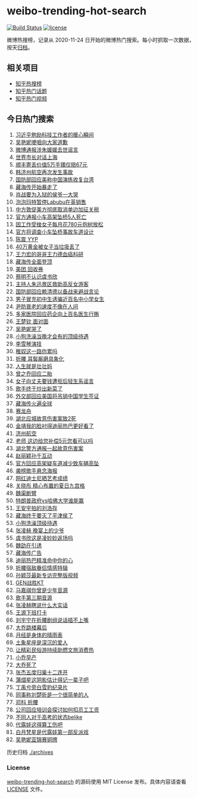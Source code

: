 # weibo-trending-hot-search

[![Build Status](https://github.com/justjavac/weibo-trending-hot-search/workflows/ci/badge.svg?branch=master)](https://github.com/justjavac/weibo-trending-hot-search/actions)
[![license](https://img.shields.io/github/license/justjavac/weibo-trending-hot-search)](https://github.com/justjavac/weibo-trending-hot-search/blob/master/LICENSE)

微博热搜榜，记录从 2020-11-24 日开始的微博热门搜索。每小时抓取一次数据，按天[归档](./archives)。

## 相关项目

- [知乎热搜榜](https://github.com/justjavac/zhihu-trending-top-search)
- [知乎热门话题](https://github.com/justjavac/zhihu-trending-hot-questions)
- [知乎热门视频](https://github.com/justjavac/zhihu-trending-hot-video)

## 今日热门搜索

<!-- BEGIN -->
<!-- 最后更新时间 Fri May 30 2025 05:15:21 GMT+0800 (China Standard Time) -->

1. [习近平勉励科技工作者的暖心瞬间](https://s.weibo.com//weibo?q=%23%E4%B9%A0%E8%BF%91%E5%B9%B3%E5%8B%89%E5%8A%B1%E7%A7%91%E6%8A%80%E5%B7%A5%E4%BD%9C%E8%80%85%E7%9A%84%E6%9A%96%E5%BF%83%E7%9E%AC%E9%97%B4%23&Refer=new_time)
1. [吴艳妮哽咽向大家道歉](https://s.weibo.com//weibo?q=%23%E5%90%B4%E8%89%B3%E5%A6%AE%E5%93%BD%E5%92%BD%E5%90%91%E5%A4%A7%E5%AE%B6%E9%81%93%E6%AD%89%23&t=31&band_rank=1&Refer=top)
1. [微博通报涉朱媛媛去世谣言](https://s.weibo.com//weibo?q=%23%E5%BE%AE%E5%8D%9A%E9%80%9A%E6%8A%A5%E6%B6%89%E6%9C%B1%E5%AA%9B%E5%AA%9B%E5%8E%BB%E4%B8%96%E8%B0%A3%E8%A8%80%23&t=31&band_rank=4&Refer=top)
1. [世界市长对话上海](https://s.weibo.com//weibo?q=%23%E4%B8%96%E7%95%8C%E5%B8%82%E9%95%BF%E5%AF%B9%E8%AF%9D%E4%B8%8A%E6%B5%B7%23&t=31&band_rank=3&Refer=top)
1. [顺丰寄丢价值5万手镯仅赔67元](https://s.weibo.com//weibo?q=%23%E9%A1%BA%E4%B8%B0%E5%AF%84%E4%B8%A2%E4%BB%B7%E5%80%BC5%E4%B8%87%E6%89%8B%E9%95%AF%E4%BB%85%E8%B5%9467%E5%85%83%23&t=31&band_rank=6&Refer=top)
1. [韩济州航空再次发生事故](https://s.weibo.com//weibo?q=%23%E9%9F%A9%E6%B5%8E%E5%B7%9E%E8%88%AA%E7%A9%BA%E5%86%8D%E6%AC%A1%E5%8F%91%E7%94%9F%E4%BA%8B%E6%95%85%23&t=31&band_rank=10&Refer=top)
1. [国防部回应美称中国演练收复台湾](https://s.weibo.com//weibo?q=%23%E5%9B%BD%E9%98%B2%E9%83%A8%E5%9B%9E%E5%BA%94%E7%BE%8E%E7%A7%B0%E4%B8%AD%E5%9B%BD%E6%BC%94%E7%BB%83%E6%94%B6%E5%A4%8D%E5%8F%B0%E6%B9%BE%23&t=31&band_rank=34&Refer=top)
1. [藏海传开始暴走了](https://s.weibo.com//weibo?q=%23%E8%97%8F%E6%B5%B7%E4%BC%A0%E5%BC%80%E5%A7%8B%E6%9A%B4%E8%B5%B0%E4%BA%86%23&t=31&band_rank=5&Refer=top)
1. [肖战要为入狱的侯爷一大哭](https://s.weibo.com//weibo?q=%23%E8%82%96%E6%88%98%E8%A6%81%E4%B8%BA%E5%85%A5%E7%8B%B1%E7%9A%84%E4%BE%AF%E7%88%B7%E4%B8%80%E5%A4%A7%E5%93%AD%23&t=31&band_rank=32&Refer=top)
1. [泡泡玛特暂停Labubu在英销售](https://s.weibo.com//weibo?q=%23%E6%B3%A1%E6%B3%A1%E7%8E%9B%E7%89%B9%E6%9A%82%E5%81%9CLabubu%E5%9C%A8%E8%8B%B1%E9%94%80%E5%94%AE%23&t=31&band_rank=9&Refer=top)
1. [中方敦促美方彻底取消单边加征关税](https://s.weibo.com//weibo?q=%23%E4%B8%AD%E6%96%B9%E6%95%A6%E4%BF%83%E7%BE%8E%E6%96%B9%E5%BD%BB%E5%BA%95%E5%8F%96%E6%B6%88%E5%8D%95%E8%BE%B9%E5%8A%A0%E5%BE%81%E5%85%B3%E7%A8%8E%23&t=31&band_rank=10&Refer=top)
1. [官方通报小车高架坠桥5人死亡](https://s.weibo.com//weibo?q=%23%E5%AE%98%E6%96%B9%E9%80%9A%E6%8A%A5%E5%B0%8F%E8%BD%A6%E9%AB%98%E6%9E%B6%E5%9D%A0%E6%A1%A55%E4%BA%BA%E6%AD%BB%E4%BA%A1%23&t=31&band_rank=12&Refer=top)
1. [因工作受挫女子每月花780元抱树放松](https://s.weibo.com//weibo?q=%23%E5%9B%A0%E5%B7%A5%E4%BD%9C%E5%8F%97%E6%8C%AB%E5%A5%B3%E5%AD%90%E6%AF%8F%E6%9C%88%E8%8A%B1780%E5%85%83%E6%8A%B1%E6%A0%91%E6%94%BE%E6%9D%BE%23&t=31&band_rank=22&Refer=top)
1. [官方将调查小车坠桥事故车道设计](https://s.weibo.com//weibo?q=%23%E5%AE%98%E6%96%B9%E5%B0%86%E8%B0%83%E6%9F%A5%E5%B0%8F%E8%BD%A6%E5%9D%A0%E6%A1%A5%E4%BA%8B%E6%95%85%E8%BD%A6%E9%81%93%E8%AE%BE%E8%AE%A1%23&t=31&band_rank=10&Refer=top)
1. [陈震 YYP](https://s.weibo.com//weibo?q=%E9%99%88%E9%9C%87%20YYP&t=31&band_rank=18&Refer=top)
1. [40万黄金被女子当垃圾丢了](https://s.weibo.com//weibo?q=%2340%E4%B8%87%E9%BB%84%E9%87%91%E8%A2%AB%E5%A5%B3%E5%AD%90%E5%BD%93%E5%9E%83%E5%9C%BE%E4%B8%A2%E4%BA%86%23&t=31&band_rank=27&Refer=top)
1. [王力宏的哥哥王力德血癌科研](https://s.weibo.com//weibo?q=%23%E7%8E%8B%E5%8A%9B%E5%AE%8F%E7%9A%84%E5%93%A5%E5%93%A5%E7%8E%8B%E5%8A%9B%E5%BE%B7%E8%A1%80%E7%99%8C%E7%A7%91%E7%A0%94%23&t=31&band_rank=13&Refer=top)
1. [藏海传全面登顶](https://s.weibo.com//weibo?q=%23%E8%97%8F%E6%B5%B7%E4%BC%A0%E5%85%A8%E9%9D%A2%E7%99%BB%E9%A1%B6%23&t=31&band_rank=23&Refer=top)
1. [美团 回收券](https://s.weibo.com//weibo?q=%E7%BE%8E%E5%9B%A2%20%E5%9B%9E%E6%94%B6%E5%88%B8&t=31&band_rank=2&Refer=top)
1. [蔡明不认识虞书欣](https://s.weibo.com//weibo?q=%E8%94%A1%E6%98%8E%E4%B8%8D%E8%AE%A4%E8%AF%86%E8%99%9E%E4%B9%A6%E6%AC%A3&t=31&band_rank=7&Refer=top)
1. [主持人朱迅景区救助高反女游客](https://s.weibo.com//weibo?q=%23%E4%B8%BB%E6%8C%81%E4%BA%BA%E6%9C%B1%E8%BF%85%E6%99%AF%E5%8C%BA%E6%95%91%E5%8A%A9%E9%AB%98%E5%8F%8D%E5%A5%B3%E6%B8%B8%E5%AE%A2%23&t=31&band_rank=24&Refer=top)
1. [国防部回应赖清德以备战来避战言论](https://s.weibo.com//weibo?q=%23%E5%9B%BD%E9%98%B2%E9%83%A8%E5%9B%9E%E5%BA%94%E8%B5%96%E6%B8%85%E5%BE%B7%E4%BB%A5%E5%A4%87%E6%88%98%E6%9D%A5%E9%81%BF%E6%88%98%E8%A8%80%E8%AE%BA%23&t=31&band_rank=21&Refer=top)
1. [男子冒充初中生诱骗近百名中小学女生](https://s.weibo.com//weibo?q=%23%E7%94%B7%E5%AD%90%E5%86%92%E5%85%85%E5%88%9D%E4%B8%AD%E7%94%9F%E8%AF%B1%E9%AA%97%E8%BF%91%E7%99%BE%E5%90%8D%E4%B8%AD%E5%B0%8F%E5%AD%A6%E5%A5%B3%E7%94%9F%23&t=31&band_rank=36&Refer=top)
1. [尹昉衰老的速度不像在人间](https://s.weibo.com//weibo?q=%E5%B0%B9%E6%98%89%E8%A1%B0%E8%80%81%E7%9A%84%E9%80%9F%E5%BA%A6%E4%B8%8D%E5%83%8F%E5%9C%A8%E4%BA%BA%E9%97%B4&t=31&band_rank=50&Refer=top)
1. [多家医院回应药企向上百名医生行贿](https://s.weibo.com//weibo?q=%23%E5%A4%9A%E5%AE%B6%E5%8C%BB%E9%99%A2%E5%9B%9E%E5%BA%94%E8%8D%AF%E4%BC%81%E5%90%91%E4%B8%8A%E7%99%BE%E5%90%8D%E5%8C%BB%E7%94%9F%E8%A1%8C%E8%B4%BF%23&t=31&band_rank=15&Refer=top)
1. [王楚钦 面对面](https://s.weibo.com//weibo?q=%E7%8E%8B%E6%A5%9A%E9%92%A6%20%E9%9D%A2%E5%AF%B9%E9%9D%A2&t=31&band_rank=20&Refer=top)
1. [吴艳妮哭了](https://s.weibo.com//weibo?q=%23%E5%90%B4%E8%89%B3%E5%A6%AE%E5%93%AD%E4%BA%86%23&t=31&band_rank=31&Refer=top)
1. [小狗洗澡当晚才会有的顶级待遇](https://s.weibo.com//weibo?q=%23%E5%B0%8F%E7%8B%97%E6%B4%97%E6%BE%A1%E5%BD%93%E6%99%9A%E6%89%8D%E4%BC%9A%E6%9C%89%E7%9A%84%E9%A1%B6%E7%BA%A7%E5%BE%85%E9%81%87%23&t=31&band_rank=43&Refer=top)
1. [李雪琴演技](https://s.weibo.com//weibo?q=%E6%9D%8E%E9%9B%AA%E7%90%B4%E6%BC%94%E6%8A%80&t=31&band_rank=16&Refer=top)
1. [稚奴这一路你累吗](https://s.weibo.com//weibo?q=%E7%A8%9A%E5%A5%B4%E8%BF%99%E4%B8%80%E8%B7%AF%E4%BD%A0%E7%B4%AF%E5%90%97&t=31&band_rank=36&Refer=top)
1. [折腰 耳鬓厮磨具象化](https://s.weibo.com//weibo?q=%E6%8A%98%E8%85%B0%20%E8%80%B3%E9%AC%93%E5%8E%AE%E7%A3%A8%E5%85%B7%E8%B1%A1%E5%8C%96&t=31&band_rank=19&Refer=top)
1. [人生就是壮壮妈](https://s.weibo.com//weibo?q=%E4%BA%BA%E7%94%9F%E5%B0%B1%E6%98%AF%E5%A3%AE%E5%A3%AE%E5%A6%88&t=31&band_rank=26&Refer=top)
1. [曾之乔回应二胎](https://s.weibo.com//weibo?q=%23%E6%9B%BE%E4%B9%8B%E4%B9%94%E5%9B%9E%E5%BA%94%E4%BA%8C%E8%83%8E%23&t=31&band_rank=25&Refer=top)
1. [女子向丈夫要钱遭拒后轻生系谣言](https://s.weibo.com//weibo?q=%23%E5%A5%B3%E5%AD%90%E5%90%91%E4%B8%88%E5%A4%AB%E8%A6%81%E9%92%B1%E9%81%AD%E6%8B%92%E5%90%8E%E8%BD%BB%E7%94%9F%E7%B3%BB%E8%B0%A3%E8%A8%80%23&t=31&band_rank=30&Refer=top)
1. [歌手终于炒出新菜了](https://s.weibo.com//weibo?q=%E6%AD%8C%E6%89%8B%E7%BB%88%E4%BA%8E%E7%82%92%E5%87%BA%E6%96%B0%E8%8F%9C%E4%BA%86&t=31&band_rank=21&Refer=top)
1. [外交部回应美国将吊销中国学生签证](https://s.weibo.com//weibo?q=%23%E5%A4%96%E4%BA%A4%E9%83%A8%E5%9B%9E%E5%BA%94%E7%BE%8E%E5%9B%BD%E5%B0%86%E5%90%8A%E9%94%80%E4%B8%AD%E5%9B%BD%E5%AD%A6%E7%94%9F%E7%AD%BE%E8%AF%81%23&t=31&band_rank=35&Refer=top)
1. [藏海传火遍全球](https://s.weibo.com//weibo?q=%E8%97%8F%E6%B5%B7%E4%BC%A0%E7%81%AB%E9%81%8D%E5%85%A8%E7%90%83&t=31&band_rank=47&Refer=top)
1. [赛龙舟](https://s.weibo.com//weibo?q=%E8%B5%9B%E9%BE%99%E8%88%9F&t=31&band_rank=50&Refer=top)
1. [湖北应城故意伤害案致2死](https://s.weibo.com//weibo?q=%23%E6%B9%96%E5%8C%97%E5%BA%94%E5%9F%8E%E6%95%85%E6%84%8F%E4%BC%A4%E5%AE%B3%E6%A1%88%E8%87%B42%E6%AD%BB%23&t=31&band_rank=17&Refer=top)
1. [金靖我的脸衬得迪丽热巴更好看了](https://s.weibo.com//weibo?q=%23%E9%87%91%E9%9D%96%E6%88%91%E7%9A%84%E8%84%B8%E8%A1%AC%E5%BE%97%E8%BF%AA%E4%B8%BD%E7%83%AD%E5%B7%B4%E6%9B%B4%E5%A5%BD%E7%9C%8B%E4%BA%86%23&t=31&band_rank=43&Refer=top)
1. [济州航空](https://s.weibo.com//weibo?q=%E6%B5%8E%E5%B7%9E%E8%88%AA%E7%A9%BA&t=31&band_rank=40&Refer=top)
1. [老师 这边给您补偿5元您看可以吗](https://s.weibo.com//weibo?q=%E8%80%81%E5%B8%88%20%E8%BF%99%E8%BE%B9%E7%BB%99%E6%82%A8%E8%A1%A5%E5%81%BF5%E5%85%83%E6%82%A8%E7%9C%8B%E5%8F%AF%E4%BB%A5%E5%90%97&t=31&band_rank=48&Refer=top)
1. [湖北警方通报一起故意伤害案](https://s.weibo.com//weibo?q=%23%E6%B9%96%E5%8C%97%E8%AD%A6%E6%96%B9%E9%80%9A%E6%8A%A5%E4%B8%80%E8%B5%B7%E6%95%85%E6%84%8F%E4%BC%A4%E5%AE%B3%E6%A1%88%23&t=31&band_rank=35&Refer=top)
1. [赵丽颖孙千互动](https://s.weibo.com//weibo?q=%23%E8%B5%B5%E4%B8%BD%E9%A2%96%E5%AD%99%E5%8D%83%E4%BA%92%E5%8A%A8%23&t=31&band_rank=19&Refer=top)
1. [官方回应高架疑车道减少致车辆高坠](https://s.weibo.com//weibo?q=%23%E5%AE%98%E6%96%B9%E5%9B%9E%E5%BA%94%E9%AB%98%E6%9E%B6%E7%96%91%E8%BD%A6%E9%81%93%E5%87%8F%E5%B0%91%E8%87%B4%E8%BD%A6%E8%BE%86%E9%AB%98%E5%9D%A0%23&t=31&band_rank=47&Refer=top)
1. [袭榜歌手悬念海报](https://s.weibo.com//weibo?q=%23%E8%A2%AD%E6%A6%9C%E6%AD%8C%E6%89%8B%E6%82%AC%E5%BF%B5%E6%B5%B7%E6%8A%A5%23&t=31&band_rank=39&Refer=top)
1. [网红迪士尼晒艺考成绩](https://s.weibo.com//weibo?q=%23%E7%BD%91%E7%BA%A2%E8%BF%AA%E5%A3%AB%E5%B0%BC%E6%99%92%E8%89%BA%E8%80%83%E6%88%90%E7%BB%A9%23&t=31&band_rank=31&Refer=top)
1. [关晓彤 精心布置的夏日九宫格](https://s.weibo.com//weibo?q=%E5%85%B3%E6%99%93%E5%BD%A4%20%E7%B2%BE%E5%BF%83%E5%B8%83%E7%BD%AE%E7%9A%84%E5%A4%8F%E6%97%A5%E4%B9%9D%E5%AE%AB%E6%A0%BC&t=31&band_rank=33&Refer=top)
1. [魏渠断臂](https://s.weibo.com//weibo?q=%23%E9%AD%8F%E6%B8%A0%E6%96%AD%E8%87%82%23&t=31&band_rank=38&Refer=top)
1. [特朗普政府vs哈佛大学谁能赢](https://s.weibo.com//weibo?q=%23%E7%89%B9%E6%9C%97%E6%99%AE%E6%94%BF%E5%BA%9Cvs%E5%93%88%E4%BD%9B%E5%A4%A7%E5%AD%A6%E8%B0%81%E8%83%BD%E8%B5%A2%23&t=31&band_rank=49&Refer=top)
1. [王安宇拍的刘浩存](https://s.weibo.com//weibo?q=%E7%8E%8B%E5%AE%89%E5%AE%87%E6%8B%8D%E7%9A%84%E5%88%98%E6%B5%A9%E5%AD%98&t=31&band_rank=42&Refer=top)
1. [藏海终于要灭了平津侯了](https://s.weibo.com//weibo?q=%23%E8%97%8F%E6%B5%B7%E7%BB%88%E4%BA%8E%E8%A6%81%E7%81%AD%E4%BA%86%E5%B9%B3%E6%B4%A5%E4%BE%AF%E4%BA%86%23&t=31&band_rank=34&Refer=top)
1. [小狗洗澡顶级待遇](https://s.weibo.com//weibo?q=%E5%B0%8F%E7%8B%97%E6%B4%97%E6%BE%A1%E9%A1%B6%E7%BA%A7%E5%BE%85%E9%81%87&t=31&band_rank=45&Refer=top)
1. [张凌赫 晚宴上的少爷](https://s.weibo.com//weibo?q=%E5%BC%A0%E5%87%8C%E8%B5%AB%20%E6%99%9A%E5%AE%B4%E4%B8%8A%E7%9A%84%E5%B0%91%E7%88%B7&t=31&band_rank=33&Refer=top)
1. [虞书欣这是凌妙妙返场吗](https://s.weibo.com//weibo?q=%E8%99%9E%E4%B9%A6%E6%AC%A3%E8%BF%99%E6%98%AF%E5%87%8C%E5%A6%99%E5%A6%99%E8%BF%94%E5%9C%BA%E5%90%97&t=31&band_rank=49&Refer=top)
1. [魏劭在引诱](https://s.weibo.com//weibo?q=%E9%AD%8F%E5%8A%AD%E5%9C%A8%E5%BC%95%E8%AF%B1&t=31&band_rank=34&Refer=top)
1. [藏海传广告](https://s.weibo.com//weibo?q=%E8%97%8F%E6%B5%B7%E4%BC%A0%E5%B9%BF%E5%91%8A&t=31&band_rank=45&Refer=top)
1. [迪丽热巴精准命中你的心](https://s.weibo.com//weibo?q=%23%E8%BF%AA%E4%B8%BD%E7%83%AD%E5%B7%B4%E7%B2%BE%E5%87%86%E5%91%BD%E4%B8%AD%E4%BD%A0%E7%9A%84%E5%BF%83%23&t=31&band_rank=44&Refer=top)
1. [折腰宿敌眷侣情感特辑](https://s.weibo.com//weibo?q=%23%E6%8A%98%E8%85%B0%E5%AE%BF%E6%95%8C%E7%9C%B7%E4%BE%A3%E6%83%85%E6%84%9F%E7%89%B9%E8%BE%91%23&t=31&band_rank=45&Refer=top)
1. [孙颖莎最新专访完整版视频](https://s.weibo.com//weibo?q=%23%E5%AD%99%E9%A2%96%E8%8E%8E%E6%9C%80%E6%96%B0%E4%B8%93%E8%AE%BF%E5%AE%8C%E6%95%B4%E7%89%88%E8%A7%86%E9%A2%91%23&t=31&band_rank=44&Refer=top)
1. [GEN战胜KT](https://s.weibo.com//weibo?q=%23GEN%E6%88%98%E8%83%9CKT%23&t=31&band_rank=46&Refer=top)
1. [马嘉祺你曾是少年音源](https://s.weibo.com//weibo?q=%E9%A9%AC%E5%98%89%E7%A5%BA%E4%BD%A0%E6%9B%BE%E6%98%AF%E5%B0%91%E5%B9%B4%E9%9F%B3%E6%BA%90&t=31&band_rank=28&Refer=top)
1. [歌手第三期音源](https://s.weibo.com//weibo?q=%23%E6%AD%8C%E6%89%8B%E7%AC%AC%E4%B8%89%E6%9C%9F%E9%9F%B3%E6%BA%90%23&t=31&band_rank=47&Refer=top)
1. [张凌赫瞎说什么大实话](https://s.weibo.com//weibo?q=%E5%BC%A0%E5%87%8C%E8%B5%AB%E7%9E%8E%E8%AF%B4%E4%BB%80%E4%B9%88%E5%A4%A7%E5%AE%9E%E8%AF%9D&t=31&band_rank=41&Refer=top)
1. [王源下班打卡](https://s.weibo.com//weibo?q=%23%E7%8E%8B%E6%BA%90%E4%B8%8B%E7%8F%AD%E6%89%93%E5%8D%A1%23&t=31&band_rank=43&Refer=top)
1. [刘宇宁在折腰剧组说话插不上嘴](https://s.weibo.com//weibo?q=%23%E5%88%98%E5%AE%87%E5%AE%81%E5%9C%A8%E6%8A%98%E8%85%B0%E5%89%A7%E7%BB%84%E8%AF%B4%E8%AF%9D%E6%8F%92%E4%B8%8D%E4%B8%8A%E5%98%B4%23&t=31&band_rank=50&Refer=top)
1. [大乔跳楼幕后](https://s.weibo.com//weibo?q=%E5%A4%A7%E4%B9%94%E8%B7%B3%E6%A5%BC%E5%B9%95%E5%90%8E&t=31&band_rank=30&Refer=top)
1. [月经是身体的晴雨表](https://s.weibo.com//weibo?q=%E6%9C%88%E7%BB%8F%E6%98%AF%E8%BA%AB%E4%BD%93%E7%9A%84%E6%99%B4%E9%9B%A8%E8%A1%A8&t=31&band_rank=45&Refer=top)
1. [土象星座是深沉的爱人](https://s.weibo.com//weibo?q=%23%E5%9C%9F%E8%B1%A1%E6%98%9F%E5%BA%A7%E6%98%AF%E6%B7%B1%E6%B2%89%E7%9A%84%E7%88%B1%E4%BA%BA%23&t=31&band_rank=46&Refer=top)
1. [让精彩民俗游持续助燃文旅消费热](https://s.weibo.com//weibo?q=%23%E8%AE%A9%E7%B2%BE%E5%BD%A9%E6%B0%91%E4%BF%97%E6%B8%B8%E6%8C%81%E7%BB%AD%E5%8A%A9%E7%87%83%E6%96%87%E6%97%85%E6%B6%88%E8%B4%B9%E7%83%AD%23&t=31&band_rank=3&Refer=top)
1. [小乔早产](https://s.weibo.com//weibo?q=%23%E5%B0%8F%E4%B9%94%E6%97%A9%E4%BA%A7%23&t=31&band_rank=8&Refer=top)
1. [大乔死了](https://s.weibo.com//weibo?q=%23%E5%A4%A7%E4%B9%94%E6%AD%BB%E4%BA%86%23&t=31&band_rank=11&Refer=top)
1. [张杰五度归巢十二连开](https://s.weibo.com//weibo?q=%23%E5%BC%A0%E6%9D%B0%E4%BA%94%E5%BA%A6%E5%BD%92%E5%B7%A2%E5%8D%81%E4%BA%8C%E8%BF%9E%E5%BC%80%23&t=31&band_rank=41&Refer=top)
1. [蒲熠星这阴影估计得记一辈子吧](https://s.weibo.com//weibo?q=%E8%92%B2%E7%86%A0%E6%98%9F%E8%BF%99%E9%98%B4%E5%BD%B1%E4%BC%B0%E8%AE%A1%E5%BE%97%E8%AE%B0%E4%B8%80%E8%BE%88%E5%AD%90%E5%90%A7&t=31&band_rank=37&Refer=top)
1. [丁禹兮旁白雪豹纪录片](https://s.weibo.com//weibo?q=%23%E4%B8%81%E7%A6%B9%E5%85%AE%E6%97%81%E7%99%BD%E9%9B%AA%E8%B1%B9%E7%BA%AA%E5%BD%95%E7%89%87%23&t=31&band_rank=46&Refer=top)
1. [同事称刘楚昕是一个很简单的人](https://s.weibo.com//weibo?q=%23%E5%90%8C%E4%BA%8B%E7%A7%B0%E5%88%98%E6%A5%9A%E6%98%95%E6%98%AF%E4%B8%80%E4%B8%AA%E5%BE%88%E7%AE%80%E5%8D%95%E7%9A%84%E4%BA%BA%23&t=31&band_rank=14&Refer=top)
1. [邓科 折腰](https://s.weibo.com//weibo?q=%E9%82%93%E7%A7%91%20%E6%8A%98%E8%85%B0&t=31&band_rank=17&Refer=top)
1. [公司回应培训会探讨如何扣员工工资](https://s.weibo.com//weibo?q=%23%E5%85%AC%E5%8F%B8%E5%9B%9E%E5%BA%94%E5%9F%B9%E8%AE%AD%E4%BC%9A%E6%8E%A2%E8%AE%A8%E5%A6%82%E4%BD%95%E6%89%A3%E5%91%98%E5%B7%A5%E5%B7%A5%E8%B5%84%23&t=31&band_rank=29&Refer=top)
1. [不同人对于高考的状态belike](https://s.weibo.com//weibo?q=%E4%B8%8D%E5%90%8C%E4%BA%BA%E5%AF%B9%E4%BA%8E%E9%AB%98%E8%80%83%E7%9A%84%E7%8A%B6%E6%80%81belike&t=31&band_rank=30&Refer=top)
1. [代露娃这得算工伤吧](https://s.weibo.com//weibo?q=%23%E4%BB%A3%E9%9C%B2%E5%A8%83%E8%BF%99%E5%BE%97%E7%AE%97%E5%B7%A5%E4%BC%A4%E5%90%A7%23&t=31&band_rank=35&Refer=top)
1. [白月梵星是代露娃第一部反派戏](https://s.weibo.com//weibo?q=%E7%99%BD%E6%9C%88%E6%A2%B5%E6%98%9F%E6%98%AF%E4%BB%A3%E9%9C%B2%E5%A8%83%E7%AC%AC%E4%B8%80%E9%83%A8%E5%8F%8D%E6%B4%BE%E6%88%8F&t=31&band_rank=40&Refer=top)
1. [吴艳妮亚锦赛铜牌](https://s.weibo.com//weibo?q=%23%E5%90%B4%E8%89%B3%E5%A6%AE%E4%BA%9A%E9%94%A6%E8%B5%9B%E9%93%9C%E7%89%8C%23&t=31&band_rank=49&Refer=top)

<!-- END -->

历史归档 [./archives](./archives)

### License

[weibo-trending-hot-search](https://github.com/justjavac/weibo-trending-hot-search) 的源码使用 MIT License
发布。具体内容请查看 [LICENSE](./LICENSE) 文件。
